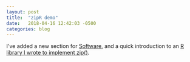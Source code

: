 ```yaml
---
layout: post
title:  "zipR demo"
date:   2018-04-16 12:42:03 -0500
categories: blog
---
```

I've added a new section for <a href="https://leslie-huang.github.io/software/">Software</a>, and a quick introduction to an <a href="https://leslie-huang.github.io/zipr/zipr_demo.html">R library I wrote to implement zip()</a>.
